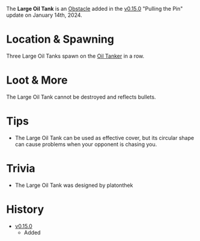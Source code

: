 The **Large Oil Tank** is an [Obstacle](/obstacles) added in the [v0.15.0](https://github.com/HasangerGames/suroi/releases/tag/v0.15.0) "Pulling the Pin" update on January 14th, 2024.

# Location & Spawning

Three Large Oil Tanks spawn on the [Oil Tanker](/buildings/oil_tanker) in a row.

# Loot & More

The Large Oil Tank cannot be destroyed and reflects bullets.

# Tips

- The Large Oil Tank can be used as effective cover, but its circular shape can cause problems when your opponent is chasing you.

# Trivia

- The Large Oil Tank was designed by platonthek

# History

- [v0.15.0](https://github.com/HasangerGames/suroi/releases/tag/v0.15.0)
  - Added